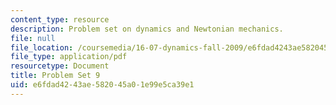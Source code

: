 ```yaml
---
content_type: resource
description: Problem set on dynamics and Newtonian mechanics.
file: null
file_location: /coursemedia/16-07-dynamics-fall-2009/e6fdad4243ae582045a01e99e5ca39e1_MIT16_07F09_hw09.pdf
file_type: application/pdf
resourcetype: Document
title: Problem Set 9
uid: e6fdad42-43ae-5820-45a0-1e99e5ca39e1
---
```

